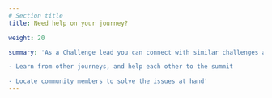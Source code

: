 ```yaml
---
# Section title
title: Need help on your journey?

weight: 20

summary: 'As a Challenge lead you can connect with similar challenges and find people to contribute.  

- Learn from other journeys, and help each other to the summit

- Locate community members to solve the issues at hand'
---
```

